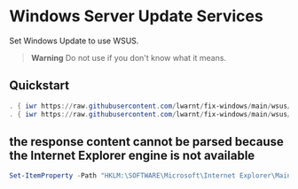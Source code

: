 # Windows Server Update Services

Set Windows Update to use WSUS.

> **Warning** Do not use if you don't know what it means.

## Quickstart

```Powershell
. { iwr https://raw.githubusercontent.com/lwarnt/fix-windows/main/wsus/main.ps1 } | iex; register -Server https://wsus.mydomain.com -Port 8531
. { iwr https://raw.githubusercontent.com/lwarnt/fix-windows/main/wsus/main.ps1 } | iex; deregister
```

## the response content cannot be parsed because the Internet Explorer engine is not available

```powershell
Set-ItemProperty -Path "HKLM:\SOFTWARE\Microsoft\Internet Explorer\Main" -Name "DisableFirstRunCustomize" -Value 2
```